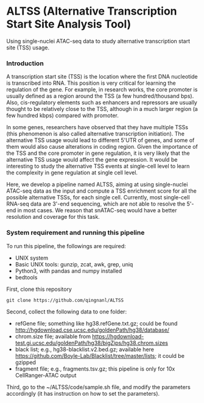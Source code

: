# ALTSS (Alternative Transcription Start Site Analysis Tool)
Using single-nuclei ATAC-seq data to study alternative transcription start site (TSS) usage.

### Introduction
A transcription start site (TSS) is the location where the first DNA nucleotide is transcribed into RNA. This position is very critical for learning the regulation of the gene. For example, in research works, the core promoter is usually defined as a region around the TSS (a few hundred/thousand bps). Also, cis-regulatory elements such as enhancers and repressors are usually thought to be relatively close to the TSS, although in a much larger region (a few hundred kbps) compared with promoter.

In some genes, researchers have observed that they have multiple TSSs (this phenomenon is also called alternative transcription initiation). The alternative TSS usage would lead to different 5'UTR of genes, and some of them would also cause alterations in coding region. Given the importance of the TSS and the core promoter in gene regulation, it is very likely that the alternative TSS usage would affect the gene expression. It would be interesting to study the alternative TSS events at single-cell level to learn the complexity in gene regulation at single cell level.

Here, we develop a pipeline named ALTSS, aiming at using single-nuclei ATAC-seq data as the input and compute a TSS enrichment score for all the possible alternative TSSs, for each single cell. Currently, most single-cell RNA-seq data are 3'-end sequencing, which are not able to resolve the 5'-end in most cases. We reason that snATAC-seq would have a better resolution and coverage for this task.

### System requirement and running this pipeline
To run this pipeline, the followings are required:
- UNIX system
- Basic UNIX tools: gunzip, zcat, awk, grep, uniq
- Python3, with pandas and numpy installed
- bedtools

First, clone this repository
```
git clone https://github.com/qingnanl/ALTSS
```

Second, collect the following data to one folder:
- refGene file; something like hg38.refGene.txt.gz; could be found http://hgdownload.cse.ucsc.edu/goldenPath/hg38/database/
- chrom.size file; available from https://hgdownload-test.gi.ucsc.edu/goldenPath/hg38/bigZips/hg38.chrom.sizes
- black list; e.g., hg38-blacklist.v2.bed.gz; available here https://github.com/Boyle-Lab/Blacklist/tree/master/lists; it could be gzipped
- fragment file; e.g., fragments.tsv.gz; this pipeline is only for 10x CellRanger-ATAC output

Third, go to the ~/ALTSS/code/sample.sh file, and modify the parameters accordingly (it has instruction on how to set the parameters).


